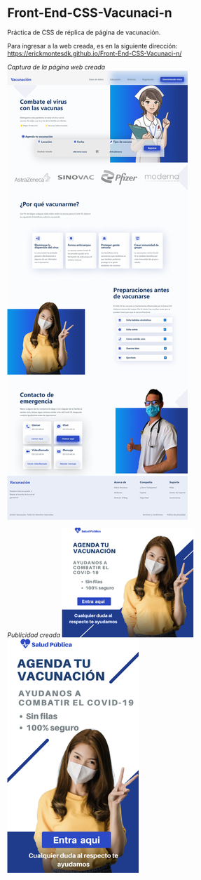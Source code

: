 # Front-End-CSS-Vacunaci-n

Práctica de CSS de réplica de página de vacunación.

Para ingresar a la web creada, es en la siguiente dirección:
https://erickmontesdk.github.io/Front-End-CSS-Vacunaci-n/

*Captura de la página web creada*
<img src="https://raw.githubusercontent.com/ErickMontesDK/Front-End-CSS-Vacunaci-n/main/Entregables/captura%20pagina%20vacunacion%20css.jpeg" alt="captura de página">

*Publicidad creada*
<img src="https://raw.githubusercontent.com/ErickMontesDK/Front-End-CSS-Vacunaci-n/main/Entregables/Ayudanos%20a%20combatir%20el%20Covid-19%20a.png" width="300px">
<img src="https://raw.githubusercontent.com/ErickMontesDK/Front-End-CSS-Vacunaci-n/main/Entregables/Ayudanos%20a%20combatir%20el%20Covid-19%20story.png" width="300px">


